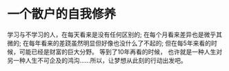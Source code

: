 # 一个散户的自我修养

学习与不学习的人，在每天看来是没有任何区别的;
在每个月看来差异也是微乎其微的;
在每年看来的差跷虽然明显但好像也没什么了不起的;
但在每5年来看的时候，可能已经是财富的巨大分野。
等到了10年再看的时候， 也许就是一种人生对另一种人生不可企及的鸿沟......所以，让梦想从此刻的行动出发吧。
